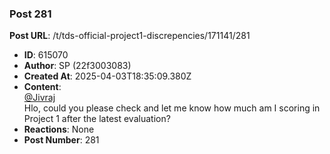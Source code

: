 ### Post 281
**Post URL**: /t/tds-official-project1-discrepencies/171141/281
- **ID**: 615070
- **Author**: SP (22f3003083)
- **Created At**: 2025-04-03T18:35:09.380Z
- **Content**:  
  <a class="mention" href="/u/jivraj">@Jivraj</a><br>
Hlo, could you please check and let me know how much am I scoring in Project 1 after the latest evaluation?
- **Reactions**: None
- **Post Number**: 281

